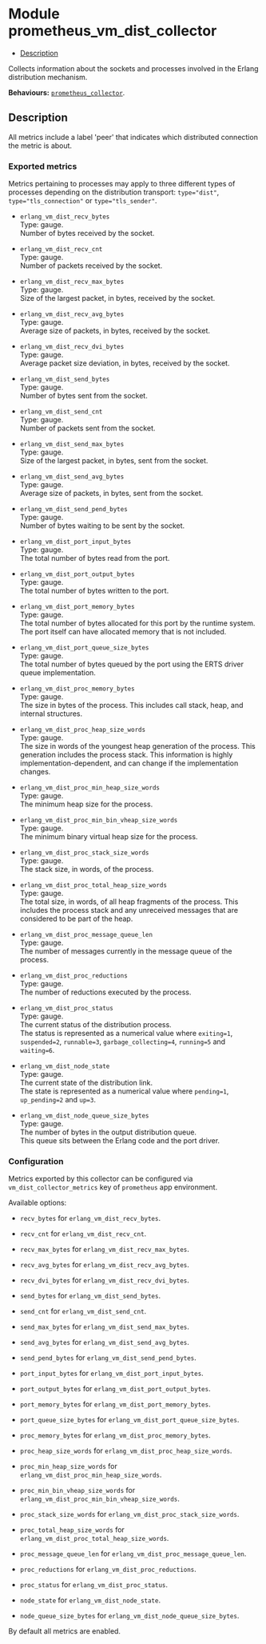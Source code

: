

# Module prometheus_vm_dist_collector #
* [Description](#description)

Collects information about the sockets and processes involved
in the Erlang distribution mechanism.

__Behaviours:__ [`prometheus_collector`](prometheus_collector.md).

<a name="description"></a>

## Description ##

All metrics include a label 'peer' that indicates which
distributed connection the metric is about.


### <a name="Exported_metrics">Exported metrics</a> ###

Metrics pertaining to processes may apply to three different types
of processes depending on the distribution transport:
`type="dist"`, `type="tls_connection"` or `type="tls_sender"`.

* `erlang_vm_dist_recv_bytes`<br />
Type: gauge.<br />
Number of bytes received by the socket.

* `erlang_vm_dist_recv_cnt`<br />
Type: gauge.<br />
Number of packets received by the socket.

* `erlang_vm_dist_recv_max_bytes`<br />
Type: gauge.<br />
Size of the largest packet, in bytes, received by the socket.

* `erlang_vm_dist_recv_avg_bytes`<br />
Type: gauge.<br />
Average size of packets, in bytes, received by the socket.

* `erlang_vm_dist_recv_dvi_bytes`<br />
Type: gauge.<br />
Average packet size deviation, in bytes, received by the socket.

* `erlang_vm_dist_send_bytes`<br />
Type: gauge.<br />
Number of bytes sent from the socket.

* `erlang_vm_dist_send_cnt`<br />
Type: gauge.<br />
Number of packets sent from the socket.

* `erlang_vm_dist_send_max_bytes`<br />
Type: gauge.<br />
Size of the largest packet, in bytes, sent from the socket.

* `erlang_vm_dist_send_avg_bytes`<br />
Type: gauge.<br />
Average size of packets, in bytes, sent from the socket.

* `erlang_vm_dist_send_pend_bytes`<br />
Type: gauge.<br />
Number of bytes waiting to be sent by the socket.

* `erlang_vm_dist_port_input_bytes`<br />
Type: gauge.<br />
The total number of bytes read from the port.

* `erlang_vm_dist_port_output_bytes`<br />
Type: gauge.<br />
The total number of bytes written to the port.

* `erlang_vm_dist_port_memory_bytes`<br />
Type: gauge.<br />
The total number of bytes allocated for this port by the runtime system.
The port itself can have allocated memory that is not included.

* `erlang_vm_dist_port_queue_size_bytes`<br />
Type: gauge.<br />
The total number of bytes queued by the port using the ERTS driver queue implementation.

* `erlang_vm_dist_proc_memory_bytes`<br />
Type: gauge.<br />
The size in bytes of the process. This includes call stack, heap, and internal structures.

* `erlang_vm_dist_proc_heap_size_words`<br />
Type: gauge.<br />
The size in words of the youngest heap generation of the process.
This generation includes the process stack. This information is
highly implementation-dependent, and can change if the implementation changes.

* `erlang_vm_dist_proc_min_heap_size_words`<br />
Type: gauge.<br />
The minimum heap size for the process.

* `erlang_vm_dist_proc_min_bin_vheap_size_words`<br />
Type: gauge.<br />
The minimum binary virtual heap size for the process.

* `erlang_vm_dist_proc_stack_size_words`<br />
Type: gauge.<br />
The stack size, in words, of the process.

* `erlang_vm_dist_proc_total_heap_size_words`<br />
Type: gauge.<br />
The total size, in words, of all heap fragments of the process.
This includes the process stack and any unreceived messages that
are considered to be part of the heap.

* `erlang_vm_dist_proc_message_queue_len`<br />
Type: gauge.<br />
The number of messages currently in the message queue of the process.

* `erlang_vm_dist_proc_reductions`<br />
Type: gauge.<br />
The number of reductions executed by the process.

* `erlang_vm_dist_proc_status`<br />
Type: gauge.<br />
The current status of the distribution process.<br />
The status is represented as a numerical value where `exiting=1`,
`suspended=2`, `runnable=3`, `garbage_collecting=4`, `running=5`
and `waiting=6`.

* `erlang_vm_dist_node_state`<br />
Type: gauge.<br />
The current state of the distribution link.<br />
The state is represented as a numerical value where `pending=1`,
`up_pending=2` and `up=3`.

* `erlang_vm_dist_node_queue_size_bytes`<br />
Type: gauge.<br />
The number of bytes in the output distribution queue.<br />
This queue sits between the Erlang code and the port driver.



### <a name="Configuration">Configuration</a> ###

Metrics exported by this collector can be configured via
`vm_dist_collector_metrics` key of `prometheus` app environment.

Available options:

* `recv_bytes` for `erlang_vm_dist_recv_bytes`.

* `recv_cnt` for `erlang_vm_dist_recv_cnt`.

* `recv_max_bytes` for `erlang_vm_dist_recv_max_bytes`.

* `recv_avg_bytes` for `erlang_vm_dist_recv_avg_bytes`.

* `recv_dvi_bytes` for `erlang_vm_dist_recv_dvi_bytes`.

* `send_bytes` for `erlang_vm_dist_send_bytes`.

* `send_cnt` for `erlang_vm_dist_send_cnt`.

* `send_max_bytes` for `erlang_vm_dist_send_max_bytes`.

* `send_avg_bytes` for `erlang_vm_dist_send_avg_bytes`.

* `send_pend_bytes` for `erlang_vm_dist_send_pend_bytes`.

* `port_input_bytes` for `erlang_vm_dist_port_input_bytes`.

* `port_output_bytes` for `erlang_vm_dist_port_output_bytes`.

* `port_memory_bytes` for `erlang_vm_dist_port_memory_bytes`.

* `port_queue_size_bytes` for `erlang_vm_dist_port_queue_size_bytes`.

* `proc_memory_bytes` for `erlang_vm_dist_proc_memory_bytes`.

* `proc_heap_size_words` for `erlang_vm_dist_proc_heap_size_words`.

* `proc_min_heap_size_words` for `erlang_vm_dist_proc_min_heap_size_words`.

* `proc_min_bin_vheap_size_words` for `erlang_vm_dist_proc_min_bin_vheap_size_words`.

* `proc_stack_size_words` for `erlang_vm_dist_proc_stack_size_words`.

* `proc_total_heap_size_words` for `erlang_vm_dist_proc_total_heap_size_words`.

* `proc_message_queue_len` for `erlang_vm_dist_proc_message_queue_len`.

* `proc_reductions` for `erlang_vm_dist_proc_reductions`.

* `proc_status` for `erlang_vm_dist_proc_status`.

* `node_state` for `erlang_vm_dist_node_state`.

* `node_queue_size_bytes` for `erlang_vm_dist_node_queue_size_bytes`.


By default all metrics are enabled.